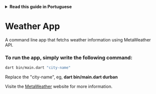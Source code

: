 <details>
<summary>
<strong> Read this guide in Portuguese </strong>
</summary>
    <ul>
        <li><a href="./README-PT-BR.md"> Português</a></li>
    </ul>

</details>

# Weather App

A command line app that fetchs weather information using MetaWeather API.

### To run the app, simply write the following command:

```bash
dart bin/main.dart "city-name"
```

Replace the "city-name", eg, **dart bin/main.dart durban**

Visite the [MetaWeather](https://www.metaweather.com/) website for more information.
